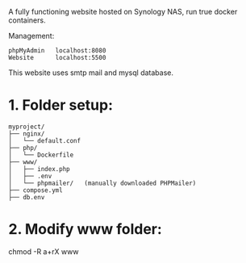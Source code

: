 A fully functioning website hosted on Synology NAS, run true docker containers. 

Management:
```
phpMyAdmin   localhost:8080
Website      localhost:5500
```



This website uses smtp mail and mysql database.

# 1. Folder setup:

```
myproject/
├── nginx/
│   └── default.conf
├── php/
│   └── Dockerfile
├── www/
│   ├── index.php
│   ├── .env
│   └── phpmailer/   (manually downloaded PHPMailer)
├── compose.yml
├── db.env
```

# 2. Modify www folder:
chmod -R a+rX www
